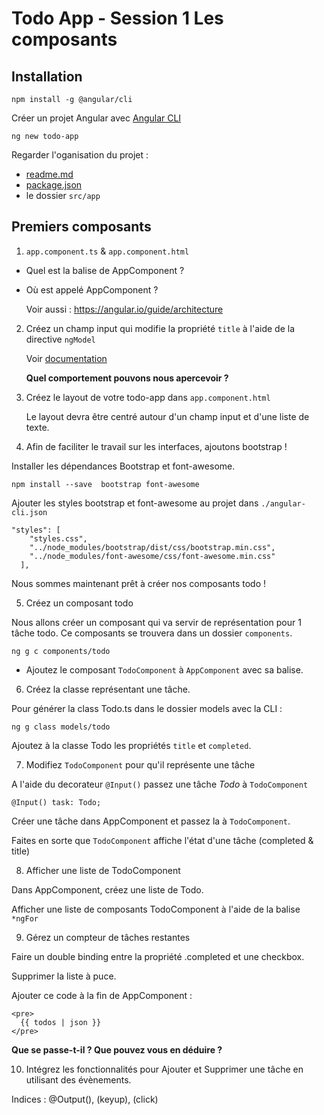 # Todo App - Session 1 Les composants

## Installation

    npm install -g @angular/cli

Créer un projet Angular avec [Angular CLI](https://github.com/angular/angular-cli)

    ng new todo-app

Regarder l'oganisation du projet :

* [readme.md](./todo-app/readme.md)
* [package.json](./todo-app/package.json)
* le dossier `src/app`

## Premiers composants

1. `app.component.ts` & `app.component.html`

* Quel est la balise de AppComponent ?
* Où est appelé AppComponent ?

    Voir aussi : https://angular.io/guide/architecture

2. Créez un champ input qui modifie la propriété `title` à l'aide de la directive `ngModel` 

    Voir [documentation](https://angular.io/tutorial/toh-pt1#edit-the-hero)

    **Quel comportement pouvons nous apercevoir ?**

3. Créez le layout de votre todo-app dans `app.component.html`

    Le layout devra être centré autour d'un champ input et d'une liste de texte.

4. Afin de faciliter le travail sur les interfaces, ajoutons bootstrap !

Installer les dépendances Bootstrap et font-awesome.

    npm install --save  bootstrap font-awesome

Ajouter les styles bootstrap et font-awesome au projet dans `./angular-cli.json`

    "styles": [
        "styles.css",
        "../node_modules/bootstrap/dist/css/bootstrap.min.css",
        "../node_modules/font-awesome/css/font-awesome.min.css"
      ],

Nous sommes maintenant prêt à créer nos composants todo !

5. Créez un composant todo 

Nous allons créer un composant qui va servir de représentation pour 1 tâche todo. Ce composants se trouvera dans un dossier `components`.

    ng g c components/todo

- Ajoutez le composant `TodoComponent` à `AppComponent` avec sa balise.

6. Créez la classe représentant une tâche.

Pour générer la class Todo.ts dans le dossier models avec la CLI :

    ng g class models/todo

Ajoutez à la classe Todo les propriétés `title` et `completed`.

7. Modifiez `TodoComponent` pour qu'il représente une tâche 

A l'aide du decorateur `@Input()` passez une tâche *Todo* à `TodoComponent`

    @Input() task: Todo;

Créer une tâche dans AppComponent et passez la à `TodoComponent`.

Faites en sorte que `TodoComponent` affiche l'état d'une tâche (completed & title)

8. Afficher une liste de TodoComponent

Dans AppComponent, créez une liste de Todo.

Afficher une liste de composants TodoComponent à l'aide de la balise `*ngFor`

9. Gérez un compteur de tâches restantes

Faire un double binding entre la propriété .completed et une checkbox.

Supprimer la liste à puce. 

Ajouter ce code à la fin de AppComponent :


    <pre>
      {{ todos | json }}
    </pre>

**Que se passe-t-il ? Que pouvez vous en déduire ?**

10. Intégrez les fonctionnalités pour Ajouter et Supprimer une tâche en utilisant des évènements. 

Indices : @Output(), (keyup), (click)
<!-- Todo pipes  -->